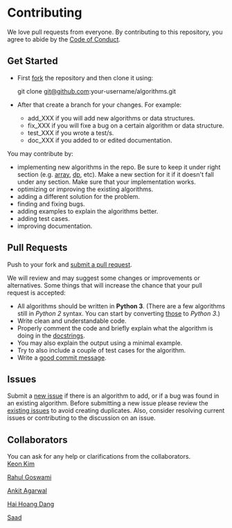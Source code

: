 # Contributing

We love pull requests from everyone. By contributing to this repository, you
agree to abide by the [Code of Conduct](CODE_OF_CONDUCT.md).

## Get Started

- First [fork][fork] the repository and then clone it using:

  git clone git@github.com:your-username/algorithms.git

- After that create a branch for your changes. For example:
  - add_XXX if you will add new algorithms or data structures.
  - fix_XXX if you will fixe a bug on a certain algorithm or data structure.
  - test_XXX if you wrote a test/s.
  - doc_XXX if you added to or edited documentation.

You may contribute by:

- implementing new algorithms in the repo. Be sure to keep it under
  right section (e.g. [array](array), [dp](dp), etc). Make a new section for it if
  it doesn't fall under any section. Make sure that your implementation works.
- optimizing or improving the existing algorithms.
- adding a different solution for the problem.
- finding and fixing bugs.
- adding examples to explain the algorithms better.
- adding test cases.
- improving documentation.

## Pull Requests

Push to your fork and [submit a pull request][pr].

We will review and may suggest some changes or improvements or alternatives.
Some things that will increase the chance that your pull request is accepted:

- All algorithms should be written in **Python 3**.
  (There are a few algorithms still in _Python 2_ syntax. You can start by converting
  [those][issue120] to _Python 3_.)
- Write clean and understandable code.
- Properly comment the code and briefly explain what the algorithm is doing in the [docstrings][docstr].
- You may also explain the output using a minimal example.
- Try to also include a couple of test cases for the algorithm.
- Write a [good commit message][commit].

## Issues

Submit a [new issue][newissue] if there is an algorithm to add, or if a bug was found in an existing algorithm. Before submitting a new issue please review the [existing issues][issues] to avoid creating duplicates. Also, consider resolving current issues or contributing to the discussion on an issue.

## Collaborators

You can ask for any help or clarifications from the collaborators.  
[Keon Kim](https://github.com/keon)

[Rahul Goswami](https://github.com/goswami-rahul)

[Ankit Agarwal](https://github.com/ankit167)

[Hai Hoang Dang](https://github.com/danghai)

[Saad](https://github.com/SaadBenn)

[fork]: https://help.github.com/articles/fork-a-repo/
[docstr]: https://www.python.org/dev/peps/pep-0257/#multi-line-docstrings
[commit]: http://tbaggery.com/2008/04/19/a-note-about-git-commit-messages.html
[pr]: https://github.com/keon/algorithms/compare/
[newissue]: https://github.com/keon/algorithms/issues/new
[issue120]: https://github.com/keon/algorithms/issues/120
[issues]: https://github.com/keon/algorithms/issues/
